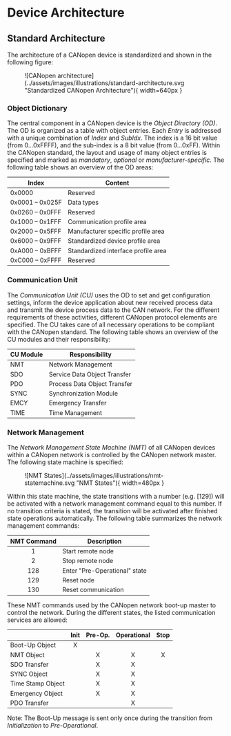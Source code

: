# Device Architecture

## Standard Architecture

The architecture of a CANopen device is standardized and shown in the following figure:

<figure markdown>
  ![CANopen architecture](../assets/images/illustrations/standard-architecture.svg "Standardized CANopen Architecture"){ width=640px }
</figure>

### Object Dictionary

The central component in a CANopen device is the *Object Directory (OD)*. The OD is organized as a table with object entries. Each *Entry* is addressed with a unique combination of *Index* and *SubIdx*. The index is a 16 bit value (from 0...0xFFFF), and the sub-index is a 8 bit value (from 0...0xFF). Within the CANopen standard, the layout and usage of many object entries is specified and marked as *mandatory*, *optional* or *manufacturer-specific*. The following table shows an overview of the OD areas:

| Index           | Content                             |
| --------------- | ----------------------------------- |
| 0x0000          | Reserved                            |
| 0x0001 – 0x025F | Data types                          |
| 0x0260 – 0x0FFF | Reserved                            |
| 0x1000 – 0x1FFF | Communication profile area          |
| 0x2000 – 0x5FFF | Manufacturer specific profile area  |
| 0x6000 – 0x9FFF | Standardized device profile area    |
| 0xA000 – 0xBFFF | Standardized interface profile area |
| 0xC000 – 0xFFFF | Reserved                            |

### Communication Unit

The *Communication Unit (CU)* uses the OD to set and get configuration settings, inform the device application about new received process data and transmit the device process data to the CAN network. For the different requirements of these activities, different CANopen protocol elements are specified. The CU takes care of all necessary operations to be compliant with the CANopen standard. The following table shows an overview of the CU modules and their responsibility:

| CU Module | Responsibility               |
| --------- | ---------------------------- |
| NMT       | Network Management           |
| SDO       | Service Data Object Transfer |
| PDO       | Process Data Object Transfer |
| SYNC      | Synchronization Module       |
| EMCY      | Emergency Transfer           |
| TIME      | Time Management              |

### Network Management

The *Network Management State Machine (NMT)* of all CANopen devices within a CANopen network is controlled by the CANopen network master. The following state machine is specified:

<figure markdown>
  ![NMT States](../assets/images/illustrations/nmt-statemachine.svg "NMT States"){ width=480px }
</figure>

Within this state machine, the state transitions with a number (e.g. [129]) will be activated with a network management command equal to this number. If no transition criteria is stated, the transition will be activated after finished state operations automatically. The following table summarizes the network management commands:

| NMT Command | Description                   |
|:-----------:| ----------------------------- |
| 1           | Start remote node             |
| 2           | Stop remote node              |
| 128         | Enter "Pre-Operational" state |
| 129         | Reset node                    |
| 130         | Reset communication           |

These NMT commands used by the CANopen network boot-up master to control the network. During the different states, the listed communication services are allowed:

|                   | Init | Pre-Op. | Operational | Stop |
| ----------------- |:----:|:-------:|:-----------:|:----:|
| Boot-Up Object    | X    |         |             |      |
| NMT Object        |      | X       | X           | X    |
| SDO Transfer      |      | X       | X           |      |
| SYNC Object       |      | X       | X           |      |
| Time Stamp Object |      | X       | X           |      |
| Emergency Object  |      | X       | X           |      |
| PDO Transfer      |      |         | X           |      |

Note: The Boot-Up message is sent only once during the transition from *Initialization* to *Pre-Operational*.
